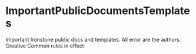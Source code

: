 # ImportantPublicDocumentsTemplates
Important Ironstone public docs and templates. All error are the authors. Creative Common rules in effect
